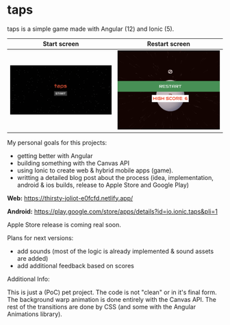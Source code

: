 # taps

taps is a simple game made with Angular (12) and Ionic (5).

Start screen               |  Restart screen
:-----------------------------:|:-------------------------:
![Start screen](images/start.png "Start screen") | ![Restart screen](images/restart.png "Restart screen")

My personal goals for this projects:
- getting better with Angular
- building something with the Canvas API
- using Ionic to create web & hybrid mobile apps (game).
- writting a detailed blog post about the process (idea, implementation, android & ios builds, release to Apple Store and Google Play)

**Web:** https://thirsty-joliot-e0fcfd.netlify.app/

**Android:** https://play.google.com/store/apps/details?id=io.ionic.taps&pli=1

Apple Store release is coming real soon.

Plans for next versions:
- add sounds (most of the logic is already implemented & sound assets are added)
- add additional feedback based on scores

Additional Info:

This is just a (PoC) pet project. The code is not "clean" or in it's final form.
The background warp animation is done entirely with the Canvas API.
The rest of the transitions are done by CSS (and some with the Angular Animations library).
